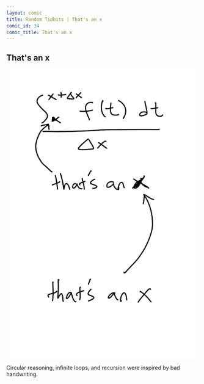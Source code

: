 ```yaml
---
layout: comic
title: Random Tidbits | That's an x
comic_id: 34
comic_title: That's an x
---
```


## That's an x

<img id="img34" src="/assets/images/34.png">

Circular reasoning, infinite loops, and recursion were inspired by bad handwriting.
